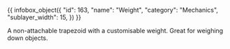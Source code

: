 {{ infobox_object({
	"id": 163,
	"name": "Weight",
	"category": "Mechanics",
	"sublayer_width": 15,
}) }}

A non-attachable trapezoid with a customisable weight. Great for weighing down objects.
